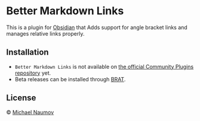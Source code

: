 # Better Markdown Links

This is a plugin for [Obsidian](https://obsidian.md/) that Adds support for angle bracket links and manages relative links properly.

## Installation

- `Better Markdown Links` is not available on [the official Community Plugins repository](https://obsidian.md/plugins) yet.
- Beta releases can be installed through [BRAT](https://github.com/TfTHacker/obsidian42-brat).

## License

 © [Michael Naumov](https://github.com/mnaoumov/)
